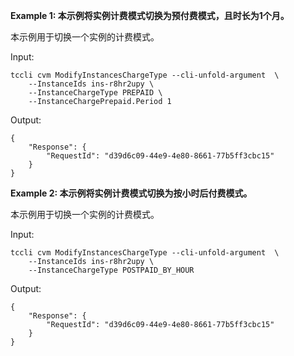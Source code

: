 **Example 1: 本示例将实例计费模式切换为预付费模式，且时长为1个月。**

本示例用于切换一个实例的计费模式。

Input: 

```
tccli cvm ModifyInstancesChargeType --cli-unfold-argument  \
    --InstanceIds ins-r8hr2upy \
    --InstanceChargeType PREPAID \
    --InstanceChargePrepaid.Period 1
```

Output: 
```
{
    "Response": {
        "RequestId": "d39d6c09-44e9-4e80-8661-77b5ff3cbc15"
    }
}
```

**Example 2: 本示例将实例计费模式切换为按小时后付费模式。**

本示例用于切换一个实例的计费模式。

Input: 

```
tccli cvm ModifyInstancesChargeType --cli-unfold-argument  \
    --InstanceIds ins-r8hr2upy \
    --InstanceChargeType POSTPAID_BY_HOUR
```

Output: 
```
{
    "Response": {
        "RequestId": "d39d6c09-44e9-4e80-8661-77b5ff3cbc15"
    }
}
```

